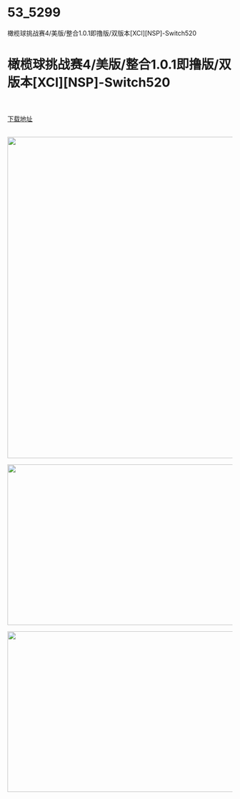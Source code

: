 # 53_5299
橄榄球挑战赛4/美版/整合1.0.1即撸版/双版本[XCI][NSP]-Switch520
# 橄榄球挑战赛4/美版/整合1.0.1即撸版/双版本[XCI][NSP]-Switch520
 <br/></br>
[下载地址](https://www.switch520.cc/article/5299 "下载地址")
<br/></br>

<p><span><strong><img src="http://iswitchtupian.ga/upload/art_editor/20200729-1/0925de872a64c00339a2adf8525388a9.jpg" width="1280" height="720" title="" alt=""></strong></span></p>
<p><span><strong><img loading="lazy" src="http://iswitchtupian.ga/upload/art_editor/20200729-1/4300a4d7b14e31f3f4337c5e6124b1f5.jpg" width="640" height="360" title="" alt=""></strong></span></p>
<p><span><strong><img loading="lazy" src="http://iswitchtupian.ga/upload/art_editor/20200729-1/26f50969d889b26106f22b921fbc8c13.jpg" width="640" height="360" title="" alt=""></strong></span></p>
